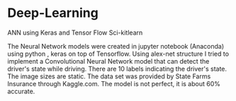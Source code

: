 # Deep-Learning
ANN using Keras and Tensor Flow Sci-kitlearn

The Neural Network models were created in jupyter notebook (Anaconda) using python , keras on top of Tensorflow.
Using alex-net structure I tried to implement a Convolutional Neural Network model that can detect the driver's state while driving.
There are 10 labels indicating the driver's state. The image sizes are static. The data set was provided by State Farms Insurance 
 through Kaggle.com. The model is not perfect, it is about 60% accurate. 
